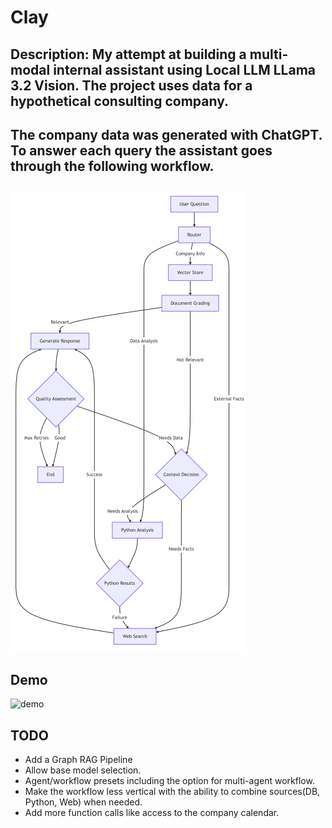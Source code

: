 # Clay

## Description: My attempt at building a multi-modal internal assistant using Local LLM LLama 3.2 Vision. The project uses data for a hypothetical consulting company. 
## The company data was generated with ChatGPT. To answer each query the assistant goes through the following workflow.  
## ![Workflow](workflow.png)

## Demo
![demo](demo.gif)

## TODO
- Add a Graph RAG Pipeline
- Allow base model selection.
- Agent/workflow presets including the option for multi-agent workflow.
- Make the workflow less vertical with the ability to combine sources(DB, Python, Web) when needed. 
- Add more function calls like access to the company calendar.
